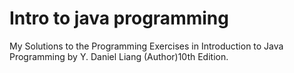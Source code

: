 # Intro to java programming
My Solutions to the Programming Exercises in Introduction to Java Programming by Y. Daniel Liang (Author)10th Edition.
